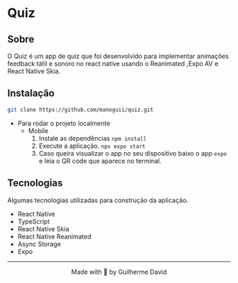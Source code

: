 # Quiz

## Sobre

O Quiz é um app de quiz que foi desenvolvido para implementar animações feedback tátil e sonoro no react native usando o Reanimated ,Expo AV e React Native Skia.

## Instalação

```bash
git clone https://github.com/manoguii/quiz.git
```

- Para rodar o projeto localmente
  - Mobile
    1. Instale as dependências ```npm install```
    2. Execute a aplicação. ```npx expo start```
    3. Caso queira visualizar o app no seu dispositivo baixo o app ```expo``` e leia o QR code que aparece no terminal.

## Tecnologias

Algumas tecnologias utilizadas para construção da aplicação.

- React Native
- TypeScript
- React Native Skia
- React Native Reanimated
- Async Storage
- Expo

---

<center>Made with 💙 by Guilherme David</center>
